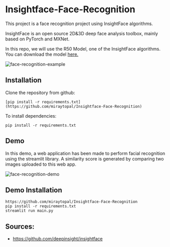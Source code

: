 # Insightface-Face-Recognition

This project is a face recognition project using InsightFace algorithms.

InsightFace is an open source 2D&3D deep face analysis toolbox, mainly based on PyTorch and MXNet.

In this repo, we will use the R50 Model, one of the InsightFace algorithms. You can download the model [here.](https://drive.google.com/file/d/1FPldzmZ6jHfaC-R-jLkxvQRP-cLgxjCT/view)


![face-recognition-example](https://user-images.githubusercontent.com/75898277/226749406-5b2e45fe-adb8-45b7-8b26-cff9937ad7ea.PNG)

Installation
--
Clone the repository from github:
```
[pip install -r requirements.txt](https://github.com/miraytopal/Insightface-Face-Recognition)
```
To install dependencies:
```
pip install -r requirements.txt
```


Demo
-- 
In this demo, a web application has been made to perform facial recognition using the streamlit library. A similarity score is generated by comparing two images uploaded to this web app.


![face-recognition-demo](https://github.com/miraytopal/Insightface-Face-Recognition/assets/75898277/39780fdc-231c-42e7-baf4-45a5c1fa5508)


Demo Installation
--

```
https://github.com/miraytopal/Insightface-Face-Recognition
pip install -r requirements.txt
streamlit run main.py
```

Sources:
--
- https://github.com/deepinsight/insightface
